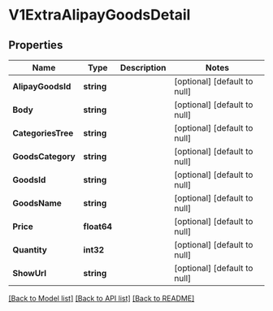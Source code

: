 # V1ExtraAlipayGoodsDetail

## Properties
Name | Type | Description | Notes
------------ | ------------- | ------------- | -------------
**AlipayGoodsId** | **string** |  | [optional] [default to null]
**Body** | **string** |  | [optional] [default to null]
**CategoriesTree** | **string** |  | [optional] [default to null]
**GoodsCategory** | **string** |  | [optional] [default to null]
**GoodsId** | **string** |  | [optional] [default to null]
**GoodsName** | **string** |  | [optional] [default to null]
**Price** | **float64** |  | [optional] [default to null]
**Quantity** | **int32** |  | [optional] [default to null]
**ShowUrl** | **string** |  | [optional] [default to null]

[[Back to Model list]](../README.md#documentation-for-models) [[Back to API list]](../README.md#documentation-for-api-endpoints) [[Back to README]](../README.md)


